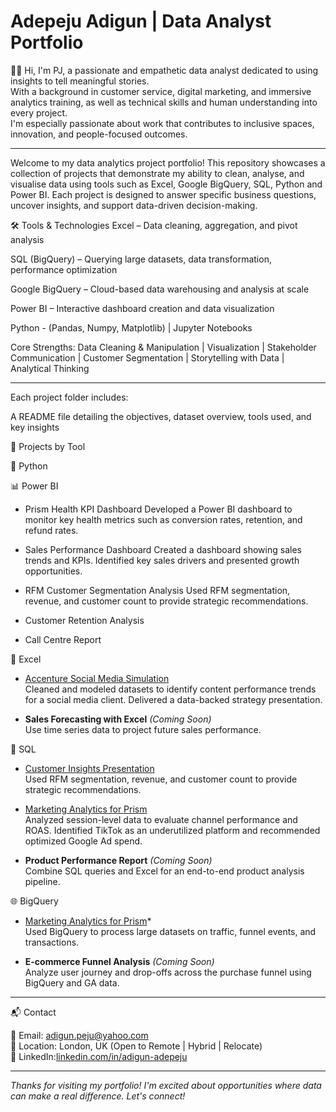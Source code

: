 # Adepeju Adigun | Data Analyst Portfolio

👋🏾 Hi, I'm PJ, a passionate and empathetic data analyst dedicated to using insights to tell meaningful stories.  
With a background in customer service, digital marketing, and immersive analytics training, as well as technical skills and human understanding into every project.  
I'm especially passionate about work that contributes to inclusive spaces, innovation, and people-focused outcomes.

---
Welcome to my data analytics project portfolio! This repository showcases a collection of projects that demonstrate my ability to clean, analyse, and visualise data using tools such as Excel, Google BigQuery, SQL, Python and Power BI. Each project is designed to answer specific business questions, uncover insights, and support data-driven decision-making.

🛠 Tools & Technologies
Excel – Data cleaning, aggregation, and pivot analysis

SQL (BigQuery) – Querying large datasets, data transformation, performance optimization

Google BigQuery – Cloud-based data warehousing and analysis at scale

Power BI – Interactive dashboard creation and data visualization

Python -  (Pandas, Numpy, Matplotlib) | Jupyter Notebooks 

Core Strengths: 
Data Cleaning & Manipulation | Visualization | Stakeholder Communication | Customer Segmentation | Storytelling with Data | Analytical Thinking

---
Each project folder includes:

A README file detailing the objectives, dataset overview, tools used, and key insights

📂 Projects by Tool

 🐍 Python


 📊 Power BI
- Prism Health KPI Dashboard
  Developed a Power BI dashboard to monitor key health metrics such as conversion rates, retention, and refund rates.

- Sales Performance Dashboard 
  Created a dashboard showing sales trends and KPIs. Identified key sales drivers and presented growth opportunities.

- RFM Customer Segmentation Analysis
  Used RFM segmentation, revenue, and customer count to provide strategic recommendations.

- Customer Retention Analysis

- Call Centre Report

 🧮 Excel
- [Accenture Social Media Simulation]([url](https://1drv.ms/p/c/aef26412aedbc19b/ETsC5SMPAWNAle3gtT23uJoBVHKexAS_iaV0vV5HfxhsxQ?e=nj1BB4))  
  Cleaned and modeled datasets to identify content performance trends for a social media client. Delivered a data-backed strategy presentation.

- **Sales Forecasting with Excel** *(Coming Soon)*  
  Use time series data to project future sales performance.

 🧠 SQL
- [Customer Insights Presentation]([url](https://onedrive.live.com/:p:/g/personal/AEF26412AEDBC19B/EUYnyhFHTFJFlrl_A29iVDIBn2ReWCp53KgXiwTY1CLo1g?resid=AEF26412AEDBC19B!s11ca27464c47455296b97f036f625432&ithint=file%2Cpptx&e=iKcRkf&migratedtospo=true&redeem=aHR0cHM6Ly8xZHJ2Lm1zL3AvYy9hZWYyNjQxMmFlZGJjMTliL0VVWW55aEZIVEZKRmxybF9BMjlpVkRJQm4yUmVXQ3A1M0tnWGl3VFkxQ0xvMWc_ZT1pS2NSa2Y))  
  Used RFM segmentation, revenue, and customer count to provide strategic recommendations.

- [Marketing Analytics for Prism]([url](https://onedrive.live.com/:p:/g/personal/AEF26412AEDBC19B/EVM94h66FYtDhwX0FmEAmCoBP-smKwKotxSLfhcEb0i7bA?resid=AEF26412AEDBC19B!s1ee23d5315ba438b8705f4166100982a&ithint=file%2Cpptx&e=kHPYzc&migratedtospo=true&redeem=aHR0cHM6Ly8xZHJ2Lm1zL3AvYy9hZWYyNjQxMmFlZGJjMTliL0VWTTk0aDY2Rll0RGh3WDBGbUVBbUNvQlAtc21Ld0tvdHhTTGZoY0ViMGk3YkE_ZT1rSFBZemM))  
  Analyzed session-level data to evaluate channel performance and ROAS. Identified TikTok as an underutilized platform and recommended optimized Google Ad spend.

- **Product Performance Report** *(Coming Soon)*  
  Combine SQL queries and Excel for an end-to-end product analysis pipeline.

 🌐 BigQuery
- [Marketing Analytics for Prism]([url](https://onedrive.live.com/:p:/g/personal/AEF26412AEDBC19B/EVM94h66FYtDhwX0FmEAmCoBP-smKwKotxSLfhcEb0i7bA?resid=AEF26412AEDBC19B!s1ee23d5315ba438b8705f4166100982a&ithint=file%2Cpptx&e=kHPYzc&migratedtospo=true&redeem=aHR0cHM6Ly8xZHJ2Lm1zL3AvYy9hZWYyNjQxMmFlZGJjMTliL0VWTTk0aDY2Rll0RGh3WDBGbUVBbUNvQlAtc21Ld0tvdHhTTGZoY0ViMGk3YkE_ZT1rSFBZemM))*  
  Used BigQuery to process large datasets on traffic, funnel events, and transactions.

- **E-commerce Funnel Analysis** *(Coming Soon)*  
  Analyze user journey and drop-offs across the purchase funnel using BigQuery and GA data.

---

 📬 Contact

📧 Email: adigun.peju@yahoo.com  
📍 Location: London, UK (Open to Remote | Hybrid | Relocate)  
🔗 LinkedIn:[linkedin.com/in/adigun-adepeju](https://linkedin.com/in/adigun-adepeju)

---

_Thanks for visiting my portfolio! I'm excited about opportunities where data can make a real difference. Let's connect!_

